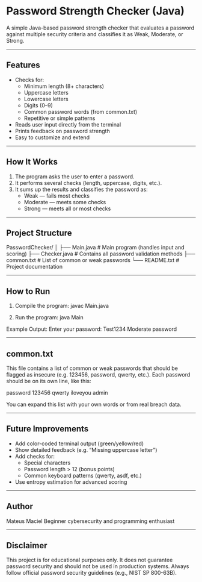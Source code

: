 Password Strength Checker (Java)
=====================================================

A simple Java-based password strength checker that evaluates a password against multiple security criteria and classifies it as Weak, Moderate, or Strong.

-----------------------------------------------------
Features
-----------------------------------------------------
- Checks for:
  - Minimum length (8+ characters)
  - Uppercase letters
  - Lowercase letters
  - Digits (0–9)
  - Common password words (from common.txt)
  - Repetitive or simple patterns
- Reads user input directly from the terminal
- Prints feedback on password strength
- Easy to customize and extend

-----------------------------------------------------
How It Works
-----------------------------------------------------
1. The program asks the user to enter a password.
2. It performs several checks (length, uppercase, digits, etc.).
3. It sums up the results and classifies the password as:
   - Weak — fails most checks
   - Moderate — meets some checks
   - Strong — meets all or most checks

-----------------------------------------------------
Project Structure
-----------------------------------------------------
PasswordChecker/
│
├── Main.java          # Main program (handles input and scoring)
├── Checker.java       # Contains all password validation methods
├── common.txt         # List of common or weak passwords
└── README.txt         # Project documentation

-----------------------------------------------------
How to Run
-----------------------------------------------------
1. Compile the program:
   javac Main.java

2. Run the program:
   java Main

Example Output:
   Enter your password: Test1234
   Moderate password

-----------------------------------------------------
common.txt
-----------------------------------------------------
This file contains a list of common or weak passwords that should be flagged as insecure (e.g. 123456, password, qwerty, etc.).
Each password should be on its own line, like this:

password
123456
qwerty
iloveyou
admin

You can expand this list with your own words or from real breach data.

-----------------------------------------------------
Future Improvements
-----------------------------------------------------
- Add color-coded terminal output (green/yellow/red)
- Show detailed feedback (e.g. “Missing uppercase letter”)
- Add checks for:
  - Special characters
  - Password length > 12 (bonus points)
  - Common keyboard patterns (qwerty, asdf, etc.)
- Use entropy estimation for advanced scoring

-----------------------------------------------------
Author
-----------------------------------------------------
Mateus Maciel
Beginner cybersecurity and programming enthusiast

-----------------------------------------------------
Disclaimer
-----------------------------------------------------
This project is for educational purposes only.
It does not guarantee password security and should not be used in production systems.
Always follow official password security guidelines (e.g., NIST SP 800-63B).